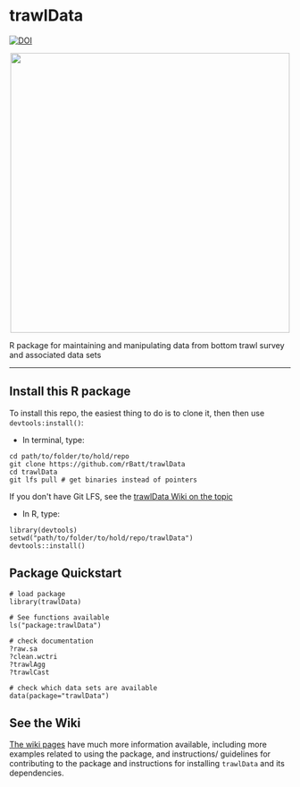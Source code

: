 <!--!![Travis-CI Build Status](https://magnum.travis-ci.com/rBatt/trawlData.svg?token=ZmFLF6sygbxo9Je63ydg&branch=master)-->


# trawlData
[![DOI](https://zenodo.org/badge/44205244.svg)](https://zenodo.org/badge/latestdoi/44205244)
<p align="center">
 <!--:shell: :tropical_fish: :octopus: :fish: :fishing_pole_and_fish: -->
</p>

<!--![Random Trawl Species](./inst/extdata/taxPictures/Squalus_acanthias.jpg?raw=TRUE)-->
<p align="center">
<img src="./inst/extdata/taxPictures/Astropecten_articulatus.jpg?raw=TRUE", width="500">
</p>


R package for maintaining and manipulating data from bottom trawl survey and associated data sets

---


## Install this R package


To install this repo, the easiest thing to do is to clone it, then then use `devtools:install()`:  
 - In terminal, type:  
 
 ```{bash}
cd path/to/folder/to/hold/repo
git clone https://github.com/rBatt/trawlData
cd trawlData
git lfs pull # get binaries instead of pointers
 ```  
 If you don't have Git LFS, see the [trawlData Wiki on the topic](https://github.com/rBatt/trawlData/wiki/Keeping-Git-and-Git-LFS-Updated)
 - In R, type:  

 ```{r}
library(devtools)
setwd("path/to/folder/to/hold/repo/trawlData")
devtools::install()
 ```
 
## Package Quickstart
```{r}
# load package
library(trawlData)

# See functions available
ls("package:trawlData")

# check documentation
?raw.sa
?clean.wctri
?trawlAgg
?trawlCast

# check which data sets are available
data(package="trawlData")
```

## See the Wiki
[The wiki pages](https://github.com/rBatt/trawlData/wiki) have much more information available, including more examples related to using the package, and instructions/ guidelines for contributing to the package and instructions for installing `trawlData` and its dependencies.

